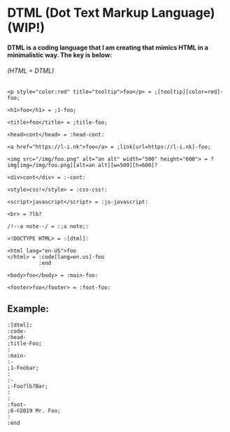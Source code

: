 # DTML (Dot Text Markup Language) (WIP!)
#### DTML is a coding language that I am creating that mimics HTML in a minimalistic way. The key is below:

###### (HTML = DTML)
```
<p style="color:red" title="tooltip">foo</p> = ;[tooltip][color=red]-foo;

<h1>foo</h1> = ;1-foo;

<title>foo</title> = ;title-foo;

<head>cont</head> = :head-cont:

<a href="https://l-i.nk">foo</a> = ;link[url=https://l-i.nk]-foo;

<img src="/img/foo.png" alt="an alt" width="500" height="600"> = ?img[img=/img/foo.png][alt=an alt][w=500][h=600]?

<div>cont</div> = :-cont:

<style>css!</style> = :css-css!:

<script>javascript</script> = :js-javascript:

<br> = ?lb?

/!--a note--/ = :;a note;:

<!DOCTYPE HTML> = :[dtml]:

<html lang="en-US">foo
</html> = :code[lang=en.us]-foo
          :end

<body>foo</body> = :main-foo:

<footer>foo</footer> = :foot-foo:

```
## Example:

```
:[dtml]:
:code-
:head-
;title-Foo;
:
:main-
:-
;1-Foobar;
:
:-
;-Foo?lb?Bar;
:
:
:foot-
;6-©2019 Mr. Foo;
:
:end
```
